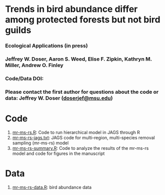# Trends in bird abundance differ among protected forests but not bird guilds

### Ecological Applications (in press)

### Jeffrey W. Doser, Aaron S. Weed, Elise F. Zipkin, Kathryn M. Miller, Andrew O. Finley

### Code/Data DOI:

### Please contact the first author for questions about the code or data: Jeffrey W. Doser (doserjef@msu.edu)

# Code

1. [mr-ms-rs.R](https://github.com/doserjef/Doser_etal_2020_MR-MS-RS/blob/master/mr-ms-rs.R): Code to run hierarchical model in JAGS through R
2. [mr-ms-rs-jags.txt](https://github.com/doserjef/Doser_etal_2020_MR-MS-RS/blob/master/mr-ms-rs-jags.txt): JAGS code for multi-region, multi-species removal sampling (mr-ms-rs) model
3. [mr-ms-rs-summary.R](https://github.com/doserjef/Doser_etal_2020_MR-MS-RS/blob/master/mr-ms-rs-summary.R): Code to analyze the results of the mr-ms-rs model and code for figures in the manuscript

# Data

1. [mr-ms-rs-data.R](https://github.com/doserjef/Doser_etal_2020_MR-MS-RS/blob/master/mr-ms-rs-data.R): bird abundance data
